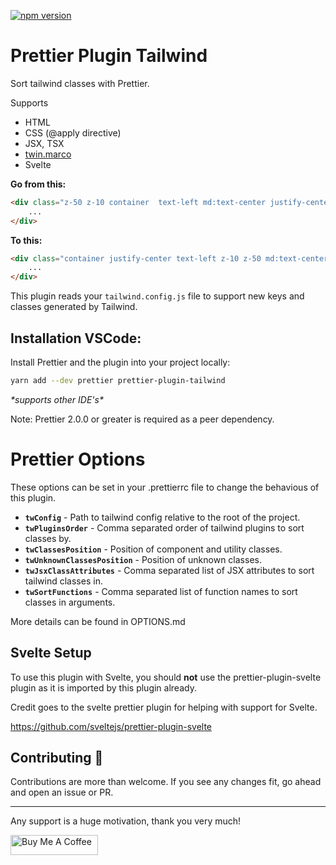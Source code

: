 [![npm version](https://badge.fury.io/js/prettier-plugin-tailwind.svg)](https://badge.fury.io/js/prettier-plugin-tailwind)

# Prettier Plugin Tailwind

Sort tailwind classes with Prettier.

Supports

- HTML
- CSS (@apply directive)
- JSX, TSX
- [twin.marco](https://github.com/ben-rogerson/twin.macro)
- Svelte

**Go from this:**

```html
<div class="z-50 z-10 container  text-left md:text-center justify-center">
	...
</div>
```

**To this:**

```html
<div class="container justify-center text-left z-10 z-50 md:text-center">
	...
</div>
```

This plugin reads your `tailwind.config.js` file to support new keys and classes generated by Tailwind.

## Installation VSCode:

Install Prettier and the plugin into your project locally:

```bash
yarn add --dev prettier prettier-plugin-tailwind
```

_\*supports other IDE's\*_

Note: Prettier 2.0.0 or greater is required as a peer dependency.

# Prettier Options

These options can be set in your .prettierrc file to change the behavious of this plugin.

- **`twConfig`** - Path to tailwind config relative to the root of the project.
- **`twPluginsOrder`** - Comma separated order of tailwind plugins to sort classes by.
- **`twClassesPosition`** - Position of component and utility classes.
- **`twUnknownClassesPosition`** - Position of unknown classes.
- **`twJsxClassAttributes`** - Comma separated list of JSX attributes to sort tailwind classes in.
- **`twSortFunctions`** - Comma separated list of function names to sort classes in arguments.

More details can be found in OPTIONS.md

## Svelte Setup

To use this plugin with Svelte, you should **not** use the prettier-plugin-svelte plugin as it is imported by this plugin already.

Credit goes to the svelte prettier plugin for helping with support for Svelte.

https://github.com/sveltejs/prettier-plugin-svelte

## Contributing 🙌

Contributions are more than welcome. If you see any changes fit, go ahead and open an issue or PR.

---

Any support is a huge motivation, thank you very much!

<a href="https://www.buymeacoffee.com/ariseyhun" target="_blank"><img src="https://cdn.buymeacoffee.com/buttons/v2/default-orange.png" alt="Buy Me A Coffee" height="32" width="140"></a>
